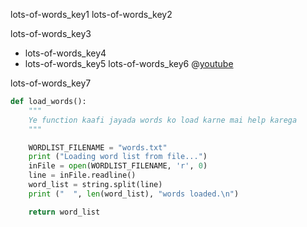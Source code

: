 lots-of-words_key1
lots-of-words_key2


lots-of-words_key3
- lots-of-words_key4
- lots-of-words_key5
lots-of-words_key6
@[youtube](https://www.youtube.com/watch?v=6LiPNTmkNeY)

lots-of-words_key7
```python
def load_words():
    """
    Ye function kaafi jayada words ko load karne mai help karega
    """

    WORDLIST_FILENAME = "words.txt"
    print ("Loading word list from file...")
    inFile = open(WORDLIST_FILENAME, 'r', 0)
    line = inFile.readline()
    word_list = string.split(line)
    print ("  ", len(word_list), "words loaded.\n")

    return word_list
```